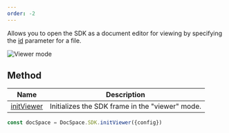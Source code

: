 ```yaml
---
order: -2
---
```


Allows you to open the SDK as a document editor for viewing by specifying the [id](../../Config/index.md#id) parameter for a file.

![Viewer mode](/assets/images/docspace/viewer-mode.png)

## Method

| Name                                            | Description                                     |
| ----------------------------------------------- | ----------------------------------------------- |
| [initViewer](../../Methods/index.md#initviewer) | Initializes the SDK frame in the "viewer" mode. |

``` ts
const docSpace = DocSpace.SDK.initViewer({config})
```
